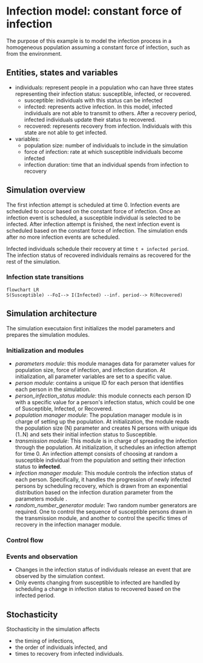 # Infection model: constant force of infection
The purpose of this example is to model the infection process in a homogeneous population assuming a constant force of infection, such as from the environment.

## Entities, states and variables

- individuals: represent people in a population who can have three states representing their infection status: susceptible, infected, or recovered.
  - susceptible: individuals with this status can be infected
  - infected: represents active infection. In this model, infected individuals are not able to transmit to others. After a recovery period, infected individuals update their status to recovered.
  - recovered: represents recovery from infection. Individuals with this state are not able to get infected.
- variables:
  - population size: number of individuals to include in the simulation
  - force of infection: rate at which susceptible individuals become infected
  - infection duration: time that an individual spends from infection to recovery

## Simulation overview
The first infection attempt is scheduled at time 0. Infection events are scheduled to occur based on the constant force of infection. Once an infection event is scheduled, a susceptible individual is selected to be infected.  After infection attempt is finished, the next infection event is scheduled based on the constant force of infection. The simulation ends after no more infection events are scheduled.

Infected individuals schedule their recovery at time `t + infected period`. The infection status of recovered individuals remains as recovered for the rest of the simulation.

### Infection state transitions
```mermaid
flowchart LR
S(Susceptible) --FoI--> I(Infected) --inf. period--> R(Recovered)
```
## Simulation architecture
The simulation executaion first initializes the model parameters and prepares the simulation modules.

### Initialization and modules

 - *parameters module*: this module manages data for parameter values for population size, force of infection, and infection duration. At initialization, all parameter variables are set to a specific value.
 - *person module*: contains a unique ID for each person that identifies each person in the simulation.
 - *person_infection_status module*: this module connects each person ID with a specific value for a person's infection status, which could be one of Susceptible, Infected, or Recovered.
 - *population manager module*: The population manager module is in charge of setting up the population. At initialization, the module reads the population size (N) parameter and creates N persons with unique ids (1..N) and sets their initial infection status to Susceptible.
 - *transmission module*: This module is in charge of spreading the infection through the population. At initialization, it schedules an infection attempt for time 0. An infection attempt consists of choosing at random a susceptible individual from the population and setting their infection status to **infected**.
 - *infection manager module*: This module controls the infection status of each person. Specifically, it handles the progression of newly infected persons by scheduling recovery, which is drawn from an exponential distribution based on the infection duration parameter from the parameters module .
 - *random_number_generator module*: Two random number generators are required. One to control the sequence of susceptible persons drawn in the transmission module, and another to control the specific times of recovery in the infection manager module.

### Control flow

### Events and observation
- Changes in the infection status of individuals release an event that are observed by the simulation context.
- Only events changing from susceptible to infected are handled by scheduling a change in infection status to recovered based on the infected period.

## Stochasticity
Stochasticity in the simulation affects
 - the timing of infections,
 - the order of individuals  infected, and
 - times to recovery from infected individuals.
